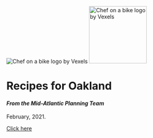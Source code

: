 ![Chef on a bike logo by Vexels](https://tooledesign.github.io/oakland_recipes/chef-delivery-logo-by-Vexels.png)
<img src="https://tooledesign.github.io/oakland_recipes/chef-delivery-logo-by-Vexels.png" alt="Chef on a bike logo by Vexels" width="150">

# Recipes for Oakland 
#### *From the Mid-Atlantic Planning Team*

February, 2021.

[Click here](https://tooledesign.github.io/oakland_recipes/)

